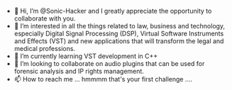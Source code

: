 - 👋 Hi, I’m @Sonic-Hacker and I greatly appreciate the opportunity to collaborate with you.
- 👀 I’m interested in all the things related to law, business and technology, especially Digital Signal Processing (DSP), Virtual Software Instruments and Effects (VST) and new applications that will transform the legal and medical professions.
- 🌱 I’m currently learning VST development in C++
- 💞️ I’m looking to collaborate on audio plugins that can be used for forensic analysis and IP rights management.
- 📫 How to reach me ... hmmmm that's your first challenge ....

<!---
Sonic-Hacker/Sonic-Hacker is a ✨ special ✨ repository because its `README.md` (this file) appears on your GitHub profile.
You can click the Preview link to take a look at your changes.
--->

